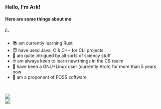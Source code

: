 ### Hello, I'm Ark!
#### Here are some things about me
##### I..
* 📚 am currently learning Rust
* 😇 have used Java, C & C++ for CLI projects
* 💾 am quite intrigued by all sorts of sciency stuff
* 🤓 am always keen to learn new things in the CS realm
* 🐧 have been a GNU+Linux user (currently Arch) for more than 5 years now
* 📀 am a proponent of FOSS software

<!-- DYNAMIC CARDS START HERE -->
</br>
<p align="left">
    <img src ="https://github-readme-stats.vercel.app/api?username=arkorty&custom_title=GitHub+Stats&show_icons=true&hide=contribs&theme=apprentice&hide_border=true&bg_color=00000000">
    </br>
    <img src ="https://github-readme-stats.vercel.app/api/top-langs/?username=arkorty&langs_count=8&layout=compact&theme=apprentice&hide_border=true&bg_color=00000000">
</p>
<!-- DYNAMIC CARDS END HERE -->
